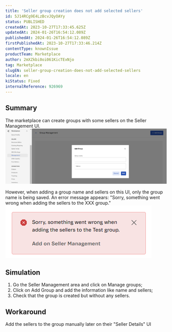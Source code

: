 ```yaml
---
title: 'Seller group creation does not add selected sellers'
id: 5J14RCg9E4LzBcvJQyOAYy
status: PUBLISHED
createdAt: 2023-10-27T17:33:45.625Z
updatedAt: 2024-01-26T16:54:12.089Z
publishedAt: 2024-01-26T16:54:12.089Z
firstPublishedAt: 2023-10-27T17:33:46.214Z
contentType: knownIssue
productTeam: Marketplace
author: 2mXZkbi0oi061KicTExNjo
tag: Marketplace
slugEN: seller-group-creation-does-not-add-selected-sellers
locale: en
kiStatus: Fixed
internalReference: 926969
---
```


## Summary


The marketplace can create groups with some sellers on the Seller Management UI.
 ![](https://raw.githubusercontent.com/vtexdocs/help-center-content/refs/heads/main/docs/en/known-issues/Marketplace/seller-group-creation-does-not-add-selected-sellers_1.png)

However, when adding a group name and sellers on this UI, only the group name is being saved. An error message appears:
"Sorry, something went wrong when adding the sellers to the XXX group."
 ![](https://raw.githubusercontent.com/vtexdocs/help-center-content/refs/heads/main/docs/en/known-issues/Marketplace/seller-group-creation-does-not-add-selected-sellers_2.png)


##

## Simulation



1. Go the Seller Management area and click on Manage groups;
2. Click on Add Group and add the information like name and sellers;
3. Check that the group is created but without any sellers.


##

## Workaround


Add the sellers to the group manually later on their "Seller Details" UI






